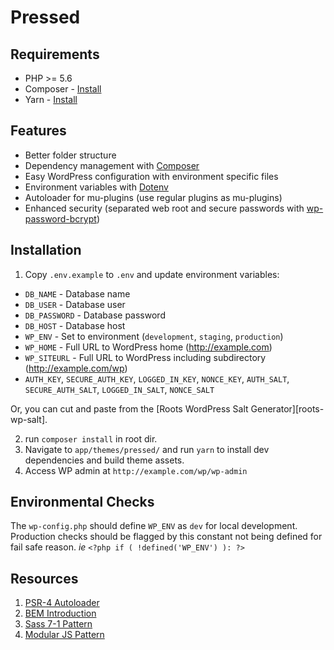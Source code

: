 # Pressed
## Requirements

* PHP >= 5.6
* Composer - [Install](https://getcomposer.org/doc/00-intro.md#installation-linux-unix-osx)
* Yarn - [Install](https://yarnpkg.com/en/docs/getting-started)

## Features

* Better folder structure
* Dependency management with [Composer](http://getcomposer.org)
* Easy WordPress configuration with environment specific files
* Environment variables with [Dotenv](https://github.com/vlucas/phpdotenv)
* Autoloader for mu-plugins (use regular plugins as mu-plugins)
* Enhanced security (separated web root and secure passwords with [wp-password-bcrypt](https://github.com/roots/wp-password-bcrypt))

## Installation

1. Copy `.env.example` to `.env` and update environment variables:
  * `DB_NAME` - Database name
  * `DB_USER` - Database user
  * `DB_PASSWORD` - Database password
  * `DB_HOST` - Database host
  * `WP_ENV` - Set to environment (`development`, `staging`, `production`)
  * `WP_HOME` - Full URL to WordPress home (http://example.com)
  * `WP_SITEURL` - Full URL to WordPress including subdirectory (http://example.com/wp)
  * `AUTH_KEY`, `SECURE_AUTH_KEY`, `LOGGED_IN_KEY`, `NONCE_KEY`, `AUTH_SALT`, `SECURE_AUTH_SALT`, `LOGGED_IN_SALT`, `NONCE_SALT`

  Or, you can cut and paste from the [Roots WordPress Salt Generator][roots-wp-salt].

2. run `composer install` in root dir.
3. Navigate to `app/themes/pressed/` and run `yarn` to install dev dependencies and build theme assets.
4. Access WP admin at `http://example.com/wp/wp-admin`

## Environmental Checks
The `wp-config.php` should define `WP_ENV` as `dev` for local development. Production checks should be flagged by this constant not being defined for fail safe reason. *ie* `<?php if ( !defined('WP_ENV') ): ?>`

## Resources
1. [PSR-4 Autoloader](http://www.php-fig.org/psr/psr-4/)
2. [BEM Introduction](http://getbem.com/introduction/)
3. [Sass 7-1 Pattern](https://sass-guidelin.es/#the-7-1-pattern)
4. [Modular JS Pattern](https://toddmotto.com/mastering-the-module-pattern/)